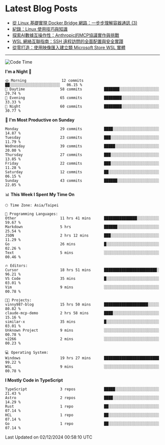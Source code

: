# Latest Blog Posts
<!-- BLOG-POST-LIST:START -->
- [從 Linux 基礎實現 Docker Bridge 網路：一步步理解容器通訊 &lpar;3&rpar;](https://www.vinny987.xyz/blog/2024/building-docker-style-bridge-networks-from-scratch-a-linux-network-deep-dive-3/)
- [紀錄：Linux 使用技巧與知識](https://www.vinny987.xyz/blog/2024/notes-linux-tips-and-knowledge/)
- [探索AI數據互操作性：Anthropic的MCP協議實作與挑戰](https://www.vinny987.xyz/blog/2024/exploring-interoperability-anthropic-s-model-context-protocol-in-practice/)
- [WSL 網絡互聯指南：SSH 遠程訪問的全面配置與安全實踐](https://www.vinny987.xyz/blog/2024/wsl-network-interconnection-guide-comprehensive-ssh-remote-access-configuration-and-security-practices/)
- [從零打造：使用映像匯入建立類 Microsoft Store WSL 實體](https://www.vinny987.xyz/blog/2024/from-scratch-creating-a-microsoft-store-like-wsl-instance-via-image-import/)
<!-- BLOG-POST-LIST:END -->

---

<!--START_SECTION:waka-->
![Code Time](http://img.shields.io/badge/Code%20Time-465%20hrs%2038%20mins-blue)

**I'm a Night 🦉** 

```text
🌞 Morning                12 commits          ██░░░░░░░░░░░░░░░░░░░░░░░   06.15 % 
🌆 Daytime                58 commits          ███████░░░░░░░░░░░░░░░░░░   29.74 % 
🌃 Evening                65 commits          ████████░░░░░░░░░░░░░░░░░   33.33 % 
🌙 Night                  60 commits          ████████░░░░░░░░░░░░░░░░░   30.77 % 
```
📅 **I'm Most Productive on Sunday** 

```text
Monday                   29 commits          ████░░░░░░░░░░░░░░░░░░░░░   14.87 % 
Tuesday                  23 commits          ███░░░░░░░░░░░░░░░░░░░░░░   11.79 % 
Wednesday                39 commits          █████░░░░░░░░░░░░░░░░░░░░   20.00 % 
Thursday                 27 commits          ███░░░░░░░░░░░░░░░░░░░░░░   13.85 % 
Friday                   22 commits          ███░░░░░░░░░░░░░░░░░░░░░░   11.28 % 
Saturday                 12 commits          ██░░░░░░░░░░░░░░░░░░░░░░░   06.15 % 
Sunday                   43 commits          ██████░░░░░░░░░░░░░░░░░░░   22.05 % 
```


📊 **This Week I Spent My Time On** 

```text
🕑︎ Time Zone: Asia/Taipei

💬 Programming Languages: 
Other                    11 hrs 41 mins      ███████████████░░░░░░░░░░   59.67 % 
Markdown                 5 hrs               ██████░░░░░░░░░░░░░░░░░░░   25.54 % 
JSON                     2 hrs 12 mins       ███░░░░░░░░░░░░░░░░░░░░░░   11.29 % 
Go                       26 mins             █░░░░░░░░░░░░░░░░░░░░░░░░   02.26 % 
Text                     5 mins              ░░░░░░░░░░░░░░░░░░░░░░░░░   00.46 % 

🔥 Editors: 
Cursor                   18 hrs 51 mins      ████████████████████████░   96.21 % 
VS Code                  35 mins             █░░░░░░░░░░░░░░░░░░░░░░░░   03.01 % 
Vim                      9 mins              ░░░░░░░░░░░░░░░░░░░░░░░░░   00.78 % 

🐱‍💻 Projects: 
vinny987-blog            15 hrs 50 mins      ████████████████████░░░░░   80.82 % 
claude-mcp-demo          2 hrs 58 mins       ████░░░░░░░░░░░░░░░░░░░░░   15.16 % 
similar-x                35 mins             █░░░░░░░░░░░░░░░░░░░░░░░░   03.01 % 
Unknown Project          9 mins              ░░░░░░░░░░░░░░░░░░░░░░░░░   00.78 % 
v2266                    2 mins              ░░░░░░░░░░░░░░░░░░░░░░░░░   00.23 % 

💻 Operating System: 
Windows                  19 hrs 27 mins      █████████████████████████   99.22 % 
WSL                      9 mins              ░░░░░░░░░░░░░░░░░░░░░░░░░   00.78 % 
```

**I Mostly Code in TypeScript** 

```text
TypeScript               3 repos             █████░░░░░░░░░░░░░░░░░░░░   21.43 % 
Astro                    2 repos             ████░░░░░░░░░░░░░░░░░░░░░   14.29 % 
Rust                     1 repo              ██░░░░░░░░░░░░░░░░░░░░░░░   07.14 % 
HCL                      1 repo              ██░░░░░░░░░░░░░░░░░░░░░░░   07.14 % 
Go                       1 repo              ██░░░░░░░░░░░░░░░░░░░░░░░   07.14 % 
```




 Last Updated on 02/12/2024 00:58:10 UTC
<!--END_SECTION:waka-->

<!--
**vincent97277/vincent97277** is a ✨ _special_ ✨ repository because its `README.md` (this file) appears on your GitHub profile.

Here are some ideas to get you started:

- 🔭 I’m currently working on ...
- 🌱 I’m currently learning ...
- 👯 I’m looking to collaborate on ...
- 🤔 I’m looking for help with ...
- 💬 Ask me about ...
- 📫 How to reach me: ...
- 😄 Pronouns: ...
- ⚡ Fun fact: ...
-->
